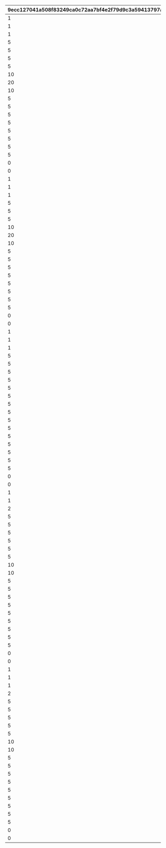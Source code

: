 |9ecc127041a508f83249ca0c72aa7bf4e2f79d9c3a59413797aed6951527c8dc|c6716b3cd5be4aa15c6924a1daad37550c27054c161c28840e16ebb0aee18901|5752d03558c17fa3a9a53a4337c7a44694caea4cf291cfeb2873ed60dd4f40ab|8221c9f098d23d887ec762af2b478634e47e234095be5162255098dac6581c1d|722f7916ece2733ac44c6be013ab33f493f91e94857f1e85590222e2dda28e09|7009b0c653fcc7fc52b4959eea44f50df0e30af7b96e30da817c133ac52923f1|57a29cc63fced3886b52b184852c05e6be483f1fb0a845e1f31650cab13fbb65|f69c2462f84a0beef53996b5501a3bc62544510df63be20804f4efaeb37224f9|
| --- | --- | --- | --- | --- | --- | --- | --- |
|1|1|96001|21952|1|2|1|20000|
|1|1|96001|21904|1|2|2|10000|
|1|1|96001|41000|1|2|3|10000|
|5|1|96001|31803|5|2|4|2000|
|5|1|96001|31215|5|2|5|1500|
|5|1|96001|31210|5|2|6|1500|
|5|1|96001|31211|5|2|7|1500|
|10|1|96001|90005|5|2|8|1250|
|20|1|96001|140001|10|4|9|500|
|10|1|96001|25001|5|2|10|500|
|5|1|96001|150003|5|4|11|100|
|5|1|96001|150004|5|4|12|130|
|5|1|96001|150005|5|4|13|150|
|5|1|96001|150006|5|4|14|180|
|5|1|96001|150007|5|4|15|200|
|5|1|96001|150008|5|4|16|230|
|5|1|96001|20004|100|2|17|500|
|5|1|96001|22003|100|2|18|200|
|0|1|96001|20004|100|2|19|1000|
|0|1|96001|22003|100|2|20|400|
|1|2|96002|21952|1|2|21|20000|
|1|2|96002|21904|1|2|22|10000|
|1|2|96002|41000|1|2|23|10000|
|5|2|96002|31233|5|2|24|1500|
|5|2|96002|31229|5|2|25|1500|
|5|2|96002|31225|5|2|26|1500|
|10|2|96002|90005|5|2|27|1250|
|20|2|96002|140001|10|4|28|500|
|10|2|96002|25001|5|2|29|500|
|5|2|96002|150003|5|4|30|100|
|5|2|96002|150004|5|4|31|130|
|5|2|96002|150005|5|4|32|150|
|5|2|96002|150006|5|4|33|180|
|5|2|96002|150007|5|4|34|200|
|5|2|96002|150008|5|4|35|230|
|5|2|96002|20004|100|2|36|500|
|5|2|96002|22003|100|2|37|200|
|0|2|96002|20004|100|2|38|1000|
|0|2|96002|22003|100|2|39|400|
|1|3|96003|21952|1|2|40|20000|
|1|3|96003|21905|1|2|41|10000|
|1|3|96003|41000|1|2|42|10000|
|5|3|96003|31805|5|2|43|2000|
|5|3|96003|31240|5|2|44|1500|
|5|3|96003|31238|5|2|45|1500|
|5|3|96003|31236|5|2|46|1500|
|5|3|96003|90005|10|2|47|2500|
|5|3|96003|140001|50|4|48|2500|
|5|3|96003|25001|5|2|49|500|
|5|3|96003|150003|30|4|50|500|
|5|3|96003|150004|30|4|51|650|
|5|3|96003|150005|30|4|52|750|
|5|3|96003|150006|30|4|53|900|
|5|3|96003|150007|30|4|54|1000|
|5|3|96003|150008|30|4|55|1150|
|5|3|96003|20004|500|2|56|2500|
|5|3|96003|22003|500|2|57|1000|
|0|3|96003|20004|100|2|58|1000|
|0|3|96003|22003|100|2|59|400|
|1|4|96004|21952|1|2|60|20000|
|1|4|96004|21905|1|2|61|10000|
|2|4|96004|41000|1|2|62|10000|
|5|4|96004|31807|5|2|63|2000|
|5|4|96004|31245|5|2|64|1500|
|5|4|96004|31248|5|2|65|1500|
|5|4|96004|31250|5|2|66|1500|
|5|4|96004|31091|5|2|67|1500|
|5|4|96004|90005|10|2|68|2500|
|10|4|96004|140001|50|4|69|2500|
|10|4|96004|25001|10|2|70|1000|
|5|4|96004|150003|30|4|71|500|
|5|4|96004|150004|30|4|72|650|
|5|4|96004|150005|30|4|73|750|
|5|4|96004|150006|30|4|74|900|
|5|4|96004|150007|30|4|75|1000|
|5|4|96004|150008|30|4|76|1150|
|5|4|96004|150009|30|4|77|1300|
|5|4|96004|20004|500|2|78|2500|
|5|4|96004|22003|500|2|79|1000|
|0|4|96004|20004|100|2|80|1000|
|0|4|96004|22003|100|2|81|400|
|1|5|96005|25101|1|2|82|20000|
|1|5|96005|21952|1|2|83|20000|
|1|5|96005|21905|1|2|84|10000|
|2|5|96005|41000|1|2|85|10000|
|5|5|96005|31200|5|2|86|1500|
|5|5|96005|31253|5|2|87|1500|
|5|5|96005|31255|5|2|88|1500|
|5|5|96005|31256|5|2|89|1500|
|5|5|96005|90005|10|2|90|2500|
|10|5|96005|140001|50|4|91|2500|
|10|5|96005|25001|10|2|92|1000|
|5|5|96005|150003|30|4|93|500|
|5|5|96005|150004|30|4|94|650|
|5|5|96005|150005|30|4|95|750|
|5|5|96005|150006|30|4|96|900|
|5|5|96005|150007|30|4|97|1000|
|5|5|96005|150008|30|4|98|1150|
|5|5|96005|150009|30|4|99|1300|
|5|5|96005|20004|500|2|100|2500|
|5|5|96005|22003|500|2|101|1000|
|0|5|96005|20004|100|2|102|1000|
|0|5|96005|22003|100|2|103|400|